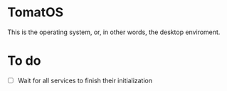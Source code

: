# TomatOS
This is the operating system, or, in other words, the desktop enviroment.

# To do
- [ ] Wait for all services to finish their initialization